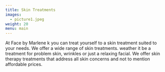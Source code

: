 ```yaml
---
title: Skin Treatments
images:
  - picture1.jpeg
weight: 20
menu: main
---
```

At Face by Marlene k you can treat yourself to a skin treatment suited to your needs. We offer a wide range of skin treatments. weather it be a treatment for problem skin, wrinkles or just a relaxing facial. We offer skin therapy treatments that address all skin concerns and not to mention affordable prices.